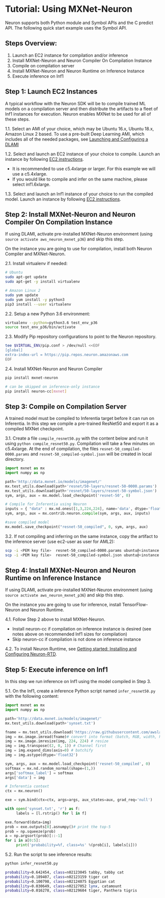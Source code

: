 # Tutorial: Using MXNet-Neuron

Neuron supports both Python module and Symbol APIs and the C predict API. The following quick start example uses the Symbol API.

## Steps Overview:

1. Launch an EC2 instance for compilation and/or inference
2. Install MXNet-Neuron and Neuron Compiler On Compilation Instance
3. Compile on compilation server
4. Install MXNet-Neuron and Neuron Runtime on Inference Instance
5. Execute inference on Inf1

## Step 1: Launch EC2 Instances

A typical workflow with the Neuron SDK will be to compile trained ML models on a compilation server and then distribute the artifacts to a fleet of Inf1 instances for execution. Neuron enables MXNet to be used for all of these steps.

1.1. Select an AMI of your choice, which may be Ubuntu 16.x, Ubuntu 18.x, Amazon Linux 2 based. To use a pre-built Deep Learning AMI, which includes all of the needed packages, see [Launching and Configuring a DLAMI](https://docs.aws.amazon.com/dlami/latest/devguide/launch-config.html)

1.2. Select and launch an EC2 instance of your choice to compile. Launch an instance by following [EC2 instructions](https://docs.aws.amazon.com/AWSEC2/latest/UserGuide/EC2_GetStarted.html#ec2-launch-instance).

  * It is recommended to use c5.4xlarge or larger. For this example we will use a c5.4xlarge.
  * If you would like to compile and infer on the same machine, please select inf1.6xlarge.

1.3. Select and launch an Inf1 instance of your choice to run the compiled model. Launch an instance by following [EC2 instructions](https://docs.aws.amazon.com/AWSEC2/latest/UserGuide/EC2_GetStarted.html#ec2-launch-instance).

## Step 2: Install MXNet-Neuron and Neuron Compiler On Compilation Instance

If using DLAMI, activate pre-installed MXNet-Neuron environment (using `source activate aws_neuron_mxnet_p36`) and skip this step.

On the instance you are going to use for compilation, install both Neuron Compiler and  MXNet-Neuron.

2.1. Install virtualenv if needed:
```bash
# Ubuntu
sudo apt-get update
sudo apt-get -y install virtualenv
```
```bash
# Amazon Linux 2
sudo yum update
sudo yum install -y python3
pip3 install --user virtualenv
```
2.2. Setup a new Python 3.6 environment:
```bash
virtualenv --python=python3.6 test_env_p36
source test_env_p36/bin/activate
```
2.3. Modify Pip repository configurations to point to the Neuron repository.
```bash
tee $VIRTUAL_ENV/pip.conf > /dev/null <<EOF
[global]
extra-index-url = https://pip.repos.neuron.amazonaws.com
EOF
```
2.4. Install MXNet-Neuron and Neuron Compiler
```bash
pip install mxnet-neuron
```
```bash
# can be skipped on inference-only instance
pip install neuron-cc[mxnet]
```

## Step 3: Compile on Compilation Server

A trained model must be compiled to Inferentia target before it can run on Inferentia. In this step we compile a pre-trained ResNet50 and export it as a compiled MXNet checkpoint.

3.1. Create a file `compile_resnet50.py` with the content below and run it using `python compile_resnet50.py`. Compilation will take a few minutes on c5.4xlarge. At the end of compilation, the files `resnet-50_compiled-0000.params` and `resnet-50_compiled-symbol.json` will be created in local directory.

```python
import mxnet as mx
import numpy as np

path='http://data.mxnet.io/models/imagenet/'
mx.test_utils.download(path+'resnet/50-layers/resnet-50-0000.params')
mx.test_utils.download(path+'resnet/50-layers/resnet-50-symbol.json')
sym, args, aux = mx.model.load_checkpoint('resnet-50', 0)

# Compile for Inferentia using Neuron
inputs = { "data" : mx.nd.ones([1,3,224,224], name='data', dtype='float32') }
sym, args, aux = mx.contrib.neuron.compile(sym, args, aux, inputs)

#save compiled model
mx.model.save_checkpoint("resnet-50_compiled", 0, sym, args, aux)
```

3.2. If not compiling and inferring on the same instance, copy the artifact to the inference server (use ec2-user as user for AML2):
```bash
scp -i <PEM key file>  resnet-50_compiled-0000.params ubuntu@<instance DNS>:~/  # Ubuntu
scp -i <PEM key file>  resnet-50_compiled-symbol.json ubuntu@<instance DNS>:~/  # Ubuntu
```

## Step 4: Install MXNet-Neuron and Neuron Runtime on Inference Instance

If using DLAMI, activate pre-installed MXNet-Neuron environment (using `source activate aws_neuron_mxnet_p36`) and skip this step.

On the instance you are going to use for inference, install TensorFlow-Neuron and Neuron Runtime.

4.1. Follow Step 2 above to install MXNet-Neuron.
 * Install neuron-cc if compilation on inference instance is desired (see notes above on recommended Inf1 sizes for compilation)
 * Skip neuron-cc if compilation is not done on inference instance

4.2. To install Neuron Runtime, see [Getting started: Installing and Configuring Neuron-RTD](./../neuron-runtime/nrt_start.md).

## Step 5: Execute inference on Inf1

In this step we run inference on Inf1 using the model compiled in Step 3.

5.1. On the Inf1, create a inference Python script named `infer_resnet50.py` with the following content:
```python
import mxnet as mx
import numpy as np

path='http://data.mxnet.io/models/imagenet/'
mx.test_utils.download(path+'synset.txt')

fname = mx.test_utils.download('https://raw.githubusercontent.com/awslabs/mxnet-model-server/master/docs/images/kitten_small.jpg?raw=true')
img = mx.image.imread(fname)# convert into format (batch, RGB, width, height)
img = mx.image.imresize(img, 224, 224) # resize
img = img.transpose((2, 0, 1)) # Channel first
img = img.expand_dims(axis=0) # batchify
img = img.astype(dtype='float32')

sym, args, aux = mx.model.load_checkpoint('resnet-50_compiled', 0)
softmax = mx.nd.random_normal(shape=(1,))
args['softmax_label'] = softmax
args['data'] = img

# Inferentia context
ctx = mx.neuron()

exe = sym.bind(ctx=ctx, args=args, aux_states=aux, grad_req='null')

with open('synset.txt', 'r') as f:
     labels = [l.rstrip() for l in f]

exe.forward(data=img)
prob = exe.outputs[0].asnumpy()# print the top-5
prob = np.squeeze(prob)
a = np.argsort(prob)[::-1]
for i in a[0:5]:
     print('probability=%f, class=%s' %(prob[i], labels[i]))
```

5.2. Run the script to see inference results:
```bash
python infer_resnet50.py
```
```bash
probability=0.642454, class=n02123045 tabby, tabby cat
probability=0.189407, class=n02123159 tiger cat
probability=0.100798, class=n02124075 Egyptian cat
probability=0.030649, class=n02127052 lynx, catamount
probability=0.016278, class=n02129604 tiger, Panthera tigris
```
